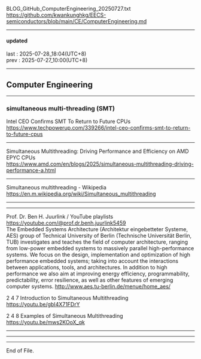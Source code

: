   
BLOG_GitHub_ComputerEngineering_20250727.txt  
  https://github.com/kwankunghkg/EECS-semiconductors/blob/main/CE/ComputerEngineering.md  
  
  
  
----------------------------------------  
  
#### updated  
last : 2025-07-28_18:04(UTC+8)  
prev : 2025-07-27_10:00(UTC+8)  
  
----------------------------------------  
  
## Computer Engineering  
  
  
  
  
  
----------------------------------------  
  
  
  
### simultaneous multi-threading (SMT)  
  
  
Intel CEO Confirms SMT To Return to Future CPUs  
  https://www.techpowerup.com/339266/intel-ceo-confirms-smt-to-return-to-future-cpus  
  
  
  
----------------------------------------  
  
  
  
  
Simultaneous Multithreading: Driving Performance and Efficiency on AMD EPYC CPUs  
  https://www.amd.com/en/blogs/2025/simultaneous-multithreading-driving-performance-a.html  
  
  
----------------------------------------  
  
  
Simultaneous multithreading - Wikipedia  
  https://en.m.wikipedia.org/wiki/Simultaneous_multithreading  
  
  
----------------------------------------  
  
  
----------------------------------------  
  
  
  
Prof. Dr. Ben H. Juurlink / YouTube playlists  
  https://youtube.com/@prof.dr.benh.juurlink5459  
	The Embedded Systems Architecture (Architektur eingebetteter Systeme, AES) group of Technical University of Berlin (Technische Universität Berlin, TUB) investigates and teaches the field of computer architecture, ranging from low-power embedded systems to massively parallel high-performance systems. We focus on the design, implementation and optimization of high performance embedded systems; taking into account the interactions between applications, tools, and architectures. In addition to high performance we also aim at improving energy efficiency, programmability, predictability, error resilience, as well as other features of emerging computer systems. http://www.aes.tu-berlin.de/menue/home_aes/  
  
  
2 4 7 Introduction to Simultaneous Multithreading  
  https://youtu.be/gbI4X71FDrY  
  
2 4 8 Examples of Simultaneous Multithreading  
  https://youtu.be/mws2KOoX_qk  
  
  
  
----------------------------------------  
  
  
  
----------------------------------------  
  
  
  
----------------------------------------  
End of File.  
